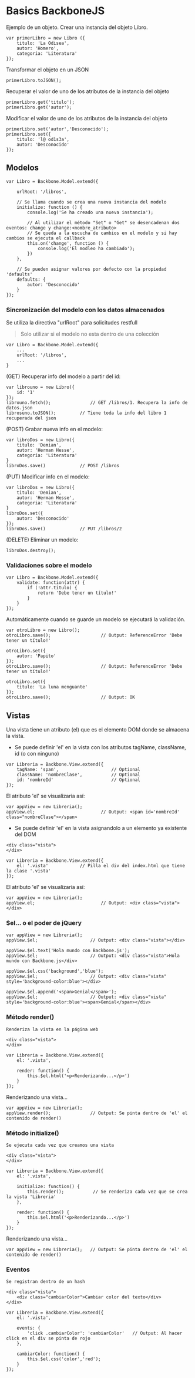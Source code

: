 # Basics **BackboneJS**

Ejemplo de un objeto. Crear una instancia del objeto Libro.
```
var primerLibro = new Libro ({
    titulo: 'La Odisea',
    autor: 'Homero',
    categoria: 'Literatura'
});
```

Transformar el objeto en un JSON
```
primerLibro.toJSON();
```

Recuperar el valor de uno de los atributos de la instancia del objeto
```
primerLibro.get('titulo');
primerLibro.get('autor');
```

Modificar el valor de uno de los atributos de la instancia del objeto
```
primerLibro.set('autor','Desconocido');
primerLibro.set({
    titulo: 'l@ od1s3a',
    autor: 'Desconocido'
});
```

## Modelos

```
var Libro = Backbone.Model.extend({

    urlRoot: '/libros',

    // Se llama cuando se crea una nueva instancia del modelo
    initialize: function () {
        console.log('Se ha creado una nueva instancia');

        // Al utilizar el método "Set" o "Get" se desencadenan dos eventos: change y change:<nombre_atributo>
        // Se queda a la escucha de cambios en el modelo y si hay cambios se ejecuta el callback
        this.on('change', function () {
            console.log('El modleo ha cambiado');
        })
    },

    // Se pueden asignar valores por defecto con la propiedad 'defaults'
    defaults: {
        autor: 'Desconocido'
    }
});
```

### Sincronización del modelo con los datos almacenados
Se utiliza la directiva "urlRoot" para solicitudes restfull
> Solo utilizar si el modelo no esta dentro de una colección

```
var Libro = Backbone.Model.extend({
    ...
    urlRoot: '/libros',
    ...
}
```

(GET) Recuperar info del modelo a partir del id:
```
var librouno = new Libro({
    id: '1'
});
librouno.fetch();               // GET /libros/1. Recupera la info de datos.json
librosuno.toJSON();         // Tiene toda la info del libro 1 recuperada del json
```

(POST) Grabar nueva info en el modelo:
```
var libroDos = new Libro({
    titulo: 'Demian',
    autor: 'Herman Hesse',
    categoria: 'Literatura'
}
libroDos.save()             // POST /libros
```

(PUT) Modificar info en el modelo:
```
var libroDos = new Libro({
    titulo: 'Demian',
    autor: 'Herman Hesse',
    categoria: 'Literatura'
}
libroDos.set({
    autor: 'Desconocido'
});
libroDos.save()             // PUT /libros/2
```

(DELETE) Eliminar un modelo:
```
libroDos.destroy();
```

### Validaciones sobre el modelo

```
var Libro = Backbone.Model.extend({
    validate: function(attr) {
        if (!attr.titulo) {
            return 'Debe tener un título!'
        }
    }
});
```

Automáticamente cuando se guarde un modelo se ejecutará la validación.

```
var otroLibro = new Libro();
otroLibro.save();                   // Output: ReferenceError 'Debe tener un título!'

otroLibro.set({
    autor: 'Papito'
});
otroLibro.save();                   // Output: ReferenceError 'Debe tener un título!'

otroLibro.set({
    titulo: 'La luna menguante'
});
otroLibro.save();                   // Output: OK
```

## Vistas

Una vista tiene un atributo (el) que es el elemento DOM donde se almacena la vista.
- Se puede definir 'el' en la vista con los atributos tagName, className, id (o con ninguno)
```
var Libreria = Backbone.View.extend({
    tagName: 'span',                    // Optional
    className: 'nombreClase',           // Optional
    id: 'nombreId'                      // Optional
});
```
El atributo 'el' se visualizaría así:
```
var appView = new Libreria();
appView.el;                         // Output: <span id='nombreId' class="nombreClase"></span>
```

- Se puede definir 'el' en la vista asignandolo a un elemento ya existente del DOM

```
<div class="vista">
</div>
```
```
var Libreria = Backbone.View.extend({
    el: '.vista'            // Pilla el div del index.html que tiene la clase '.vista'
});
```

El atributo 'el' se visualizaría así:
```
var appView = new Libreria();
appView.el;                         // Output: <div class="vista"></div>
```

### $el... o el poder de jQuery

```
var appView = new Libreria();
appView.$el;                    // Output: <div class="vista"></div>

appView.$el.text('Hola mundo con Backbone.js');
appView.$el;                    // Output: <div class="vista">Hola mundo con Backbone.js</div>

appView.$el.css('background','blue');
appView.$el;                    // Output: <div class="vista" style='background-color:blue'></div>

appView.$el.append('<span>Genial</span>');
appView.$el;                    // Output: <div class="vista" style='background-color:blue'><span>Genial</span></div>
```

### Método render()

`Renderiza la vista en la página web`

```
<div class="vista">
</div>
```
```
var Libreria = Backbone.View.extend({
    el: '.vista',

    render: function() {
        this.$el.html('<p>Renderizando...</p>')
    }
});
```

Renderizando una vista...
```
var appView = new Libreria();
appView.render();               // Output: Se pinta dentro de 'el' el contenido de render()
```

### Método initialize()

`Se ejecuta cada vez que creamos una vista`

```
<div class="vista">
</div>
```
```
var Libreria = Backbone.View.extend({
    el: '.vista',

    initialize: function() {
        this.render();           // Se renderiza cada vez que se crea la vista 'Libreria'
    },

    render: function() {
        this.$el.html('<p>Renderizando...</p>')
    }
});
```

Renderizando una vista...
```
var appView = new Libreria();   // Output: Se pinta dentro de 'el' el contenido de render()
```

### Eventos

`Se registran dentro de un hash`

```
<div class="vista">
    <div class="cambiarColor">Cambiar color del texto</div>
</div>
```
```
var Libreria = Backbone.View.extend({
    el: '.vista',

    events: {
        'click .cambiarColor': 'cambiarColor'   // Output: Al hacer click en el div se pinta de rojo
    },

    cambiarColor: function() {
        this.$el.css('color','red');
    }
});
```
